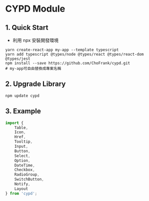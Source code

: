 # CYPD Module

## 1. Quick Start

* 利用 npx 安裝開發環境
```
yarn create-react-app my-app --template typescript
yarn add typescript @types/node @types/react @types/react-dom @types/jest
npm install --save https://github.com/ChoFrank/cypd.git
# my-app可自由替換成專案名稱
```

## 2. Upgrade Library

```
npm update cypd
```

## 3. Example

```javascript
import { 
    Table, 
    Icon, 
    Href, 
    Tooltip, 
    Input, 
    Button, 
    Select, 
    Option, 
    DateTime, 
    Checkbox, 
    RadioGroup, 
    SwitchButton, 
    Notify, 
    Layout 
} from 'cypd';
```